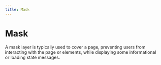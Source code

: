 ```yaml
---
title: Mask
---
```


# Mask

<div>

A mask layer is typically used to cover a page, preventing users from interacting with the page or elements, while displaying some informational or loading state messages.

</div>
